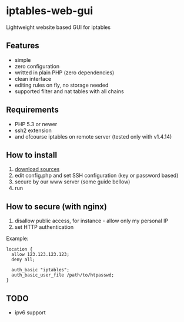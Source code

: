 iptables-web-gui
================

Lightweight website based GUI for iptables

Features
--------
- simple
- zero configuration
- writted in plain PHP (zero dependencies)
- clean interface
- editing rules on fly, no storage needed
- supported filter and nat tables with all chains

Requirements
------------
- PHP 5.3 or newer
- ssh2 extension
- and ofcourse iptables on remote server (tested only with v1.4.14)

How to install
--------------
1. [download sources](https://github.com/kolinger/iptables-web-gui/releases)
2. edit config.php and set SSH configuration (key or password based)
3. secure by our www server (some guide bellow)
4. run

How to secure (with nginx)
----------------------------
1. disallow public access, for instance - allow only my personal IP
2. set HTTP authentication

Example:
```
location {
  allow 123.123.123.123;
  deny all;

  auth_basic "iptables";
  auth_basic_user_file /path/to/htpasswd;
}
```

TODO
----
- ipv6 support

